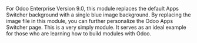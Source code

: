 For Odoo Enterprise Version 9.0, this module replaces the default Apps Switcher background with a single blue image background. By replacing the image file in this module, you can further personalize the Odoo Apps Switcher page. This is a very simply module. It serves as an ideal example for those who are learning how to build modules with Odoo.
